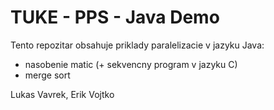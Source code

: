# TUKE - PPS - Java Demo

Tento repozitar obsahuje priklady paralelizacie v jazyku Java:
* nasobenie matic (+ sekvencny program v jazyku C)
* merge sort

Lukas Vavrek, Erik Vojtko
